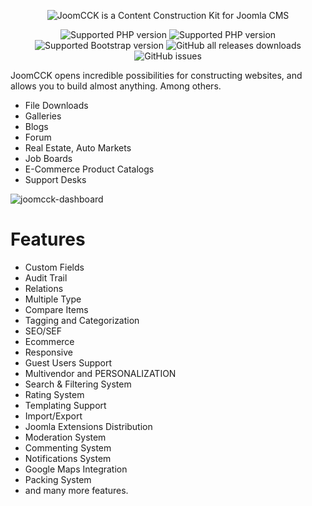 <p align="center">
  <img src="https://github.com/JoomCoder-com/JoomCCK/assets/6179568/c1f4e96d-41d2-4a14-8471-57a4462cc731" alt="JoomCCK is a Content Construction Kit for Joomla CMS"/>
</p>

<p align="center"><img  alt="Supported PHP version" src="https://img.shields.io/badge/PHP-v8.1%2B-green?logo=php"/> <img  alt="Supported PHP version" src="https://img.shields.io/badge/Joomla!-v4.2%2B-blue?logo=joomla"/> <img  alt="Supported Bootstrap version" src="https://img.shields.io/badge/Bootstrap-v5+-blue?logo=bootstrap"/> <img alt="GitHub all releases downloads" src="https://img.shields.io/github/downloads/JoomCoder-com/JoomCCK/total"> <img alt="GitHub issues" src="https://img.shields.io/github/issues/joomCoder-com/JoomCCK"></p>


JoomCCK opens incredible possibilities for constructing websites, and allows you to build almost anything. Among others.
- File Downloads
- Galleries
- Blogs
- Forum
- Real Estate, Auto Markets
- Job Boards
- E-Commerce Product Catalogs
- Support Desks

![joomcck-dashboard](https://user-images.githubusercontent.com/6179568/233794958-ab84da42-6ec3-4ceb-90fe-33518795b3df.png)

# Features
- Custom Fields
- Audit Trail
- Relations
- Multiple Type
- Compare Items
- Tagging and Categorization
- SEO/SEF
- Ecommerce
- Responsive
- Guest Users Support
- Multivendor and PERSONALIZATION
- Search & Filtering System
- Rating System
- Templating Support
- Import/Export
- Joomla Extensions Distribution
- Moderation System
- Commenting System
- Notifications System
- Google Maps Integration
- Packing System
- and many more features.


